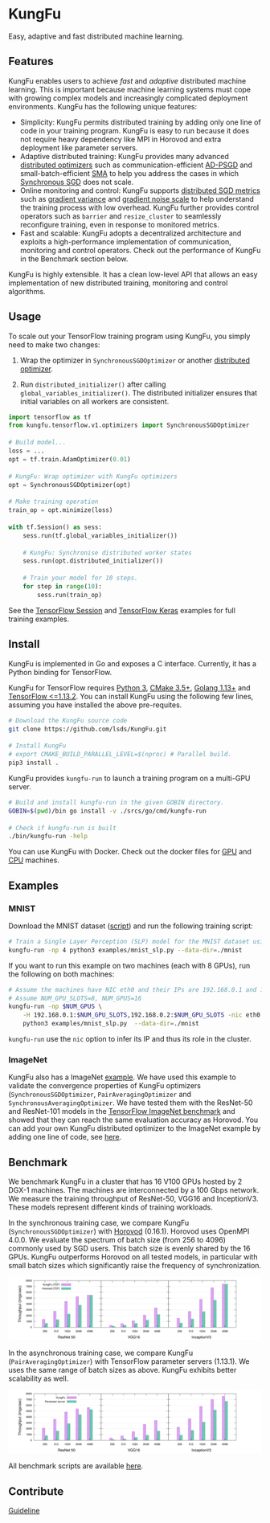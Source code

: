 # KungFu

Easy, adaptive and fast distributed machine learning.

## Features

KungFu enables users to achieve *fast* and *adaptive* distributed machine learning. This is important because machine learning systems must cope with growing complex models and increasingly complicated deployment environments. KungFu has the following unique features:

* Simplicity: KungFu permits distributed training by adding only one line of code in your training program. KungFu is easy to run because it does not require heavy dependency like MPI in Horovod and extra deployment like parameter servers.
* Adaptive distributed training: KungFu provides many advanced [distributed optimizers](srcs/python/kungfu/tensorflow/v1/optimizers/__init__.py) such as
communication-efficient [AD-PSGD](https://arxiv.org/abs/1710.06952) and small-batch-efficient [SMA](http://www.vldb.org/pvldb/vol12/p1399-koliousis.pdf) to help you address the cases in which [Synchronous SGD](https://papers.nips.cc/paper/4687-large-scale-distributed-deep-networks.pdf) does not scale.
* Online monitoring and control: KungFu supports [distributed SGD metrics](srcs/python/kungfu/tensorflow/v1/optimizers/sync_sgd.py) such as [gradient variance](https://en.wikipedia.org/wiki/Variance) and [gradient noise scale](https://openai.com/blog/science-of-ai/) to help understand the training process with low overhead.
KungFu further provides control operators such as ``barrier`` and ``resize_cluster`` to seamlessly reconfigure training, even in response to monitored metrics.
* Fast and scalable: KungFu adopts a decentralized architecture and exploits a high-performance implementation of communication, monitoring and control operators. Check out the performance of KungFu in the Benchmark section below.

KungFu is highly extensible. It has a clean low-level API that allows an easy implementation of new distributed training, monitoring and control algorithms.

## Usage

To scale out your TensorFlow training program using KungFu, you simply need to make two changes:

1. Wrap the optimizer in ``SynchronousSGDOptimizer`` or another [distributed optimizer](srcs/python/kungfu/tensorflow/v1/optimizers/__init__.py).

2. Run ``distributed_initializer()`` after calling ``global_variables_initializer()``.
    The distributed initializer ensures that initial variables on all workers are consistent.

```python
import tensorflow as tf
from kungfu.tensorflow.v1.optimizers import SynchronousSGDOptimizer

# Build model...
loss = ...
opt = tf.train.AdamOptimizer(0.01)

# KungFu: Wrap optimizer with KungFu optimizers
opt = SynchronousSGDOptimizer(opt)

# Make training operation
train_op = opt.minimize(loss)

with tf.Session() as sess:
    sess.run(tf.global_variables_initializer())
    
    # KungFu: Synchronise distributed worker states
    sess.run(opt.distributed_initializer())

    # Train your model for 10 steps.
    for step in range(10):
        sess.run(train_op)
```

See the [TensorFlow Session](examples/mnist_slp.py) and [TensorFlow Keras](examples/mnist_keras.py) examples for full training examples.

## Install

KungFu is implemented in Go and exposes a C interface. Currently, it has a Python binding for TensorFlow.

KungFu for TensorFlow requires [Python 3](https://www.python.org/downloads/), [CMake 3.5+](https://cmake.org/install/), [Golang 1.13+](https://golang.org/dl/) and [TensorFlow <=1.13.2](https://www.tensorflow.org/install/pip#older-versions-of-tensorflow).
You can install KungFu using the following few lines, assuming you have installed the above pre-requites.

```bash
# Download the KungFu source code
git clone https://github.com/lsds/KungFu.git

# Install KungFu
# export CMAKE_BUILD_PARALLEL_LEVEL=$(nproc) # Parallel build.
pip3 install .
```

KungFu provides ``kungfu-run`` to launch a training program on a multi-GPU server.

```bash
# Build and install kungfu-run in the given GOBIN directory.
GOBIN=$(pwd)/bin go install -v ./srcs/go/cmd/kungfu-run

# Check if kungfu-run is built
./bin/kungfu-run -help
```

You can use KungFu with Docker. Check out the docker files for [GPU](docker/Dockerfile.tf-gpu) and [CPU](docker/Dockerfile.tf-cpu) machines.

## Examples

### MNIST

Download the MNIST dataset ([script](scripts/download-mnist.sh)) and run the following training script:

```bash
# Train a Single Layer Perception (SLP) model for the MNIST dataset using 4 CPUs for 10 data epochs.
kungfu-run -np 4 python3 examples/mnist_slp.py --data-dir=./mnist
```

If you want to run this example on two machines (each with 8 GPUs), run the following on both machines:

```bash
# Assume the machines have NIC eth0 and their IPs are 192.168.0.1 and 192.168.0.2.
# Assume NUM_GPU_SLOTS=8, NUM_GPUS=16
kungfu-run -np $NUM_GPUS \
    -H 192.168.0.1:$NUM_GPU_SLOTS,192.168.0.2:$NUM_GPU_SLOTS -nic eth0 \
    python3 examples/mnist_slp.py  --data-dir=./mnist
```

``kungfu-run`` use the ``nic`` option to infer its IP and thus its role in the cluster.

### ImageNet

KungFu also has a ImageNet [example](https://github.com/luomai/benchmarks/tree/cnn_tf_v1.12_compatible_kungfu/scripts/tf_cnn_benchmarks#running-kungfu). We have used this example to validate the convergence properties of KungFu optimizers (``SynchronousSGDOptimizer``, ``PairAveragingOptimizer`` and ``SynchronousAveragingOptimizer``. We have tested them with the ResNet-50 and ResNet-101 models in the [TensorFlow ImageNet benchmark](https://github.com/luomai/benchmarks/tree/cnn_tf_v1.12_compatible_kungfu) and showed that they can reach the same evaluation accuracy as Horovod.
You can add your own KungFu distributed optimizer to the ImageNet example by adding one line of code, see [here](https://github.com/luomai/benchmarks/blob/cnn_tf_v1.12_compatible_kungfu/scripts/tf_cnn_benchmarks/benchmark_cnn.py#L1198).

## Benchmark

We benchmark KungFu in a cluster that has 16 V100 GPUs hosted by 2 DGX-1 machines.
The machines are interconnected by a 100 Gbps network. We measure the training throughput of ResNet-50, VGG16 and InceptionV3. These models represent different kinds of training workloads.

In the synchronous training case, we compare KungFu (``SynchronousSGDOptimizer``) with [Horovod](https://github.com/horovod/horovod) (0.16.1). Horovod uses OpenMPI 4.0.0. We evaluate the spectrum of batch size (from 256 to 4096) commonly used by SGD users.
This batch size is evenly shared by the 16 GPUs.
KungFu outperforms Horovod on all tested models, in particular with small batch sizes which significantly raise the
frequency of synchronization.

![sync](benchmarks/system/result/sync-scalability.svg)

In the asynchronous training case, we compare KungFu (``PairAveragingOptimizer``) with TensorFlow parameter servers (1.13.1). We uses the same range of batch sizes as above. KungFu exhibits better scalability as well.

![async](benchmarks/system/result/async-scalability.svg)

All benchmark scripts are available [here](benchmarks/system/).

## Contribute

[Guideline](CONTRIBUTING.md)
